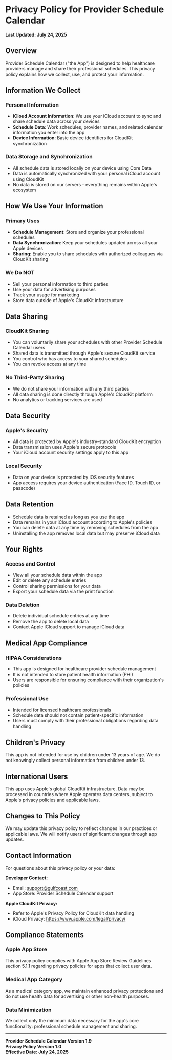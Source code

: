 # Privacy Policy for Provider Schedule Calendar

**Last Updated: July 24, 2025**

## Overview

Provider Schedule Calendar ("the App") is designed to help healthcare providers manage and share their professional schedules. This privacy policy explains how we collect, use, and protect your information.

## Information We Collect

### Personal Information
- **iCloud Account Information**: We use your iCloud account to sync and share schedule data across your devices
- **Schedule Data**: Work schedules, provider names, and related calendar information you enter into the app
- **Device Information**: Basic device identifiers for CloudKit synchronization

### Data Storage and Synchronization
- All schedule data is stored locally on your device using Core Data
- Data is automatically synchronized with your personal iCloud account using CloudKit
- No data is stored on our servers - everything remains within Apple's ecosystem

## How We Use Your Information

### Primary Uses
- **Schedule Management**: Store and organize your professional schedules
- **Data Synchronization**: Keep your schedules updated across all your Apple devices
- **Sharing**: Enable you to share schedules with authorized colleagues via CloudKit sharing

### We Do NOT
- Sell your personal information to third parties
- Use your data for advertising purposes
- Track your usage for marketing
- Store data outside of Apple's CloudKit infrastructure

## Data Sharing

### CloudKit Sharing
- You can voluntarily share your schedules with other Provider Schedule Calendar users
- Shared data is transmitted through Apple's secure CloudKit service
- You control who has access to your shared schedules
- You can revoke access at any time

### No Third-Party Sharing
- We do not share your information with any third parties
- All data sharing is done directly through Apple's CloudKit platform
- No analytics or tracking services are used

## Data Security

### Apple's Security
- All data is protected by Apple's industry-standard CloudKit encryption
- Data transmission uses Apple's secure protocols
- Your iCloud account security settings apply to this app

### Local Security
- Data on your device is protected by iOS security features
- App access requires your device authentication (Face ID, Touch ID, or passcode)

## Data Retention

- Schedule data is retained as long as you use the app
- Data remains in your iCloud account according to Apple's policies
- You can delete data at any time by removing schedules from the app
- Uninstalling the app removes local data but may preserve iCloud data

## Your Rights

### Access and Control
- View all your schedule data within the app
- Edit or delete any schedule entries
- Control sharing permissions for your data
- Export your schedule data via the print function

### Data Deletion
- Delete individual schedule entries at any time
- Remove the app to delete local data
- Contact Apple iCloud support to manage iCloud data

## Medical App Compliance

### HIPAA Considerations
- This app is designed for healthcare provider schedule management
- It is not intended to store patient health information (PHI)
- Users are responsible for ensuring compliance with their organization's policies

### Professional Use
- Intended for licensed healthcare professionals
- Schedule data should not contain patient-specific information
- Users must comply with their professional obligations regarding data handling

## Children's Privacy

This app is not intended for use by children under 13 years of age. We do not knowingly collect personal information from children under 13.

## International Users

This app uses Apple's global CloudKit infrastructure. Data may be processed in countries where Apple operates data centers, subject to Apple's privacy policies and applicable laws.

## Changes to This Policy

We may update this privacy policy to reflect changes in our practices or applicable laws. We will notify users of significant changes through app updates.

## Contact Information

For questions about this privacy policy or your data:

**Developer Contact:**
- Email: support@gulfcoast.com
- App Store: Provider Schedule Calendar support

**Apple CloudKit Privacy:**
- Refer to Apple's Privacy Policy for CloudKit data handling
- iCloud Privacy: https://www.apple.com/legal/privacy/

## Compliance Statements

### Apple App Store
This privacy policy complies with Apple App Store Review Guidelines section 5.1.1 regarding privacy policies for apps that collect user data.

### Medical App Category
As a medical category app, we maintain enhanced privacy protections and do not use health data for advertising or other non-health purposes.

### Data Minimization
We collect only the minimum data necessary for the app's core functionality: professional schedule management and sharing.

---

**Provider Schedule Calendar Version 1.9**  
**Privacy Policy Version 1.0**  
**Effective Date: July 24, 2025** 